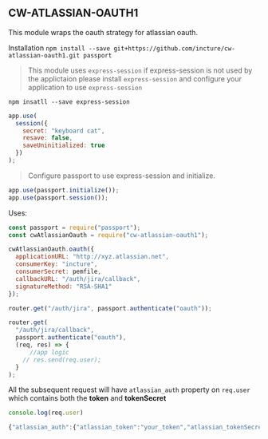 ## CW-ATLASSIAN-OAUTH1

This module wraps the oauth strategy for atlassian oauth.

Installation
`npm install --save git+https://github.com/incture/cw-atlassian-oauth1.git passport`

> This module uses `express-session` if express-session is not used by the applictaion please install `express-session` and configure your application to use `express-session`

`npm insatll --save express-session`

```JavaScript
app.use(
  session({
    secret: "keyboard cat",
    resave: false,
    saveUninitialized: true
  })
);
```

> Configure passport to use express-session and initialize.

```JavaScript
app.use(passport.initialize());
app.use(passport.session());
```

Uses:

```JavaScript
const passport = require("passport");
const cwAtlassianOauth = require("cw-atlassian-oauth1");

cwAtlassianOauth.oauth({
  applicationURL: "http://xyz.atlassian.net",
  consumerKey: "incture",
  consumerSecret: pemfile,
  callbackURL: "/auth/jira/callback",
  signatureMethod: "RSA-SHA1"
});

router.get("/auth/jira", passport.authenticate("oauth"));

router.get(
  "/auth/jira/callback",
  passport.authenticate("oauth"),
  (req, res) => {
      //app logic
    // res.send(req.user);
  }
);
```

All the subsequent request will have `atlassian_auth` property on `req.user` which contains both the **token** and **tokenSecret**

```JavaScript
console.log(req.user)

{"atlassian_auth":{"atlassian_token":"your_token","atlassian_tokenSecret":"your_token_secret"}}
```
